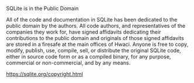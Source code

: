 SQLite is in the Public Domain

All of the code and documentation in SQLite has been dedicated to the public domain by
the authors. All code authors, and representatives of the companies they work for, have
signed affidavits dedicating their contributions to the public domain and originals of
those signed affidavits are stored in a firesafe at the main offices of Hwaci. Anyone
is free to copy, modify, publish, use, compile, sell, or distribute the original SQLite
code, either in source code form or as a compiled binary, for any purpose, commercial
or non-commercial, and by any means.

https://sqlite.org/copyright.html

